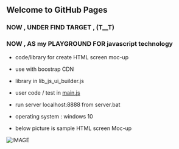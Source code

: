 ## Welcome to GitHub Pages

### NOW , UNDER FIND TARGET ,  (T__T)
### NOW , AS my PLAYGROUND FOR javascript technology  

- code/library for create HTML screen moc-up  
- use with  boostrap  CDN  


- library in lib_js_ui_builder.js 
- user code / test in [main.js](https://github.com/tps2015gh/js_ui_builder/blob/master/main.js) 
- run server localhost:8888 from server.bat 

- operating system : windows 10  

- below picture is sample HTML screen Moc-up 

![IMAGE](https://raw.githubusercontent.com/tps2015gh/js_ui_builder/master/screens/2018-07-04.PNG)
